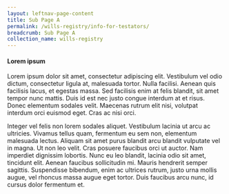 ```yaml
---
layout: leftnav-page-content
title: Sub Page A
permalink: /wills-registry/info-for-testators/
breadcrumb: Sub Page A
collection_name: wills-registry
---
```


#### Lorem ipsum

Lorem ipsum dolor sit amet, consectetur adipiscing elit. Vestibulum vel odio dictum, consectetur ligula at, malesuada tortor. Nulla facilisi. Aenean quis facilisis lacus, et egestas massa. Sed facilisis enim at felis blandit, sit amet tempor nunc mattis. Duis id est nec justo congue interdum at et risus. Donec elementum sodales velit. Maecenas rutrum elit nisi, volutpat interdum orci euismod eget. Cras ac nisi orci.

Integer vel felis non lorem sodales aliquet. Vestibulum lacinia ut arcu ac ultricies. Vivamus tellus quam, fermentum eu sem non, elementum malesuada lectus. Aliquam sit amet purus blandit arcu blandit vulputate vel in magna. Ut non leo velit. Cras posuere faucibus orci ut auctor. Nam imperdiet dignissim lobortis. Nunc eu leo blandit, lacinia odio sit amet, tincidunt elit. Aenean faucibus sollicitudin mi. Mauris hendrerit semper sagittis. Suspendisse bibendum, enim ac ultrices rutrum, justo urna mollis augue, vel rhoncus massa augue eget tortor. Duis faucibus arcu nunc, id cursus dolor fermentum et.
